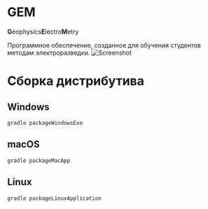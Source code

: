 # GEM
**G**eophysics**E**lectro**M**etry

Программное обеспечение, созданное для обучения студентов методам электроразведки.
![Screenshot](https://imgur.com/i791gWT.png)
# Сборка дистрибутива
## Windows
```shell
gradle packageWindowsExe
```
## macOS
```shell
gradle packageMacApp
```
## Linux
```shell
gradle packageLinuxApplication
```